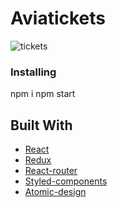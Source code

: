 # Aviatickets

![tickets](https://user-images.githubusercontent.com/21359701/37557645-7a672ce6-2a29-11e8-86f2-9c3e39dcbbcc.png)

### Installing

npm i
npm start

## Built With

* [React](https://reactjs.org)
* [Redux](https://redux.js.org/)
* [React-router](https://reacttraining.com/react-router/)
* [Styled-components](https://www.styled-components.com/)
* [Atomic-design](http://bradfrost.com/blog/post/atomic-web-design/)
